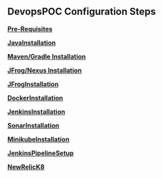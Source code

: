 ## DevopsPOC Configuration Steps 

<a href="https://systems-platform.github.io/Documentation/Pre-Requisites"><b>Pre-Requisites</b></a>

<a href="https://systems-platform.github.io/Documentation/JavaInstallation"><b>JavaInstallation</b></a>

<a href="https://systems-platform.github.io/Documentation/MavenGradleInstallation"><b>Maven/Gradle Installation</b></a>

<a href="https://systems-platform.github.io/Documentation/JFrogNexusInstallation"><b>JFrog/Nexus Installation</b></a>

<a href="https://systems-platform.github.io/Documentation/JFrogInstallation"><b>JFrogInstallation</b></a>

<a href="https://systems-platform.github.io/Documentation/DockerInstallation"><b>DockerInstallation</b></a>

<a href="https://systems-platform.github.io/Documentation/JenkinsInstallation"><b>JenkinsInstallation</b></a>

<a href="https://systems-platform.github.io/Documentation/SonarInstallation"><b>SonarInstallation</b></a>

<a href="https://systems-platform.github.io/Documentation/MinikubeInstallation"><b>MinikubeInstallation</b></a>

<a href="https://systems-platform.github.io/Documentation/JenkinsPipelineSetup"><b>JenkinsPipelineSetup</b></a>

<a href="https://systems-platform.github.io/Documentation/NewRelicK8"><b>NewRelicK8</b></a>













